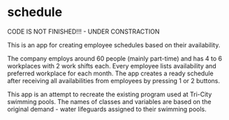 # schedule
CODE IS NOT FINISHED!!!  -  UNDER CONSTRACTION

This is an app for creating employee schedules based on their availability.

The company employs around 60 people (mainly part-time) and has 4 to 6 workplaces with 2 work shifts each.
Every employee lists availability and preferred workplace for each month.
The app creates a ready schedule after receiving all availabilities from employees by pressing 1 or 2 buttons.

This app is an attempt to recreate the existing program used at Tri-City swimming pools.
The names of classes and variables are based on the original demand - water lifeguards assigned to their swimming pools.
